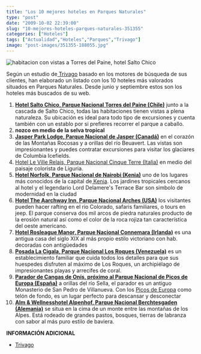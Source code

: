 ```yaml
---
title: "Los 10 mejores hoteles en Parques Naturales"
type: "post"
date: "2009-10-02 22:39:00"
slug: "10-mejores-hoteles-parques-naturales-351355"
categories: ["Hoteles"]
tags: ["Actualidad","Hoteles","Parques","Trivago"]
image: "post-images/351355-188055.jpg"
---
```


![habitacion con vistas a Torres del Paine, hotel Salto Chico](post-images/351355-188055.jpg "habitacion con vistas a Torres del Paine, hotel Salto Chico")

Según un estudio de[ ](http://www.trivago.es)[Trivago](http://imgpe.trivago.com/contentimages/press/texts/np_top10_hoteles_parquesn.pdf) basado en los motores de búsqueda de sus clientes, han elaborado un listado con los 10 hoteles más valorados situados en Parques Naturales. Desde junio y septiembre estos son los hoteles más buscados de su web.

1. **[Hotel Salto Chico, Parque Nacional Torres del Paine (Chile)](http://www.trivago.es/torres-del-paine-102285/hotel/explora-patagonia---salto-chico-1026506)** junto a la cascada de Salto Chico, todas las habitaciones tienen vistas a plena naturaleza. Su ubicación es ideal para todo tipo de excursiones y cuenta también con un establo por si prefieres recorrer el parque a caballo.
2. **[](/wp-content/uploads/2009/10/351355-188054.jpg)nozco en medio de la selva tropical**
3. **[Jasper Park Lodge, Parque Nacional de Jasper (Canadá)](http://www.trivago.es/jasper-53829/hotel/the-fairmont-jasper-park-lodge-95270)** en el corazón de las Montañas Rocosas y a orillas del río Beuavert. Las vistas son impresionantes y puedes contratar excursiones para visitar los glaciares de Columbia Icefields.
4. [Hotel Le Ville Relais, Parque Nacional Cinque Terre (Italia)](http://www.trivago.es/la-spezia-45562/hotel/le-ville-relais-152813) en medio del paisaje colorista de Liguria.
5. **[Hotel Norfolk, Parque Nacional de Nairobi (Kenia)](http://www.trivago.es/nairobi-85232/hotel/the-norfolk-hotel-101736)** uno de los lugares más conocidos de la capital de[ Kenia](http://www.missviajes.com/kenia-5440). Los jardines tropicales cercanos al hotel y el legendario Lord Delamere's Terrace Bar son simbolo de modernidad en la ciudad
6. **[Hotel The Aarchway Inn, Parque Nacional Arches (USA)](http://www.trivago.es/moab-35041/hotel/the-aarchway-inn-65163)** los visitantes pueden hacer rafting en el rio Colorado, safaris familiares, o tours en jeep. El parque conserva dos mil arcos de piedra naturales producto de la erosión natural así como el color de la roca rojiza tan característica del oeste americano.
7. **[Hotel Rosleague Manor, Parque Nacional Connemara (Irlanda)](http://www.trivago.es/letterfrack-80300/hotel/rosleague-manor-86594)** es una antigua casa del siglo XIX al más propio estilo victoriano con hab. decoradas con antigüedades
8. **[ Posada La Cigala, Parque Nacional Los Roques (Venezuela)](http://www.trivago.es/isla-el-gran-roque-92411/hotel/la-cigala-posada-965883)** es un establecimiento familiar que cuida todos los detalles para que sus huespedes disfruten al máximo de Los Roques, un archipiélago de impresionantes playas y arrecifes de coral.
9. **[Parador de Cangas de Onís, próximo al Parque Nacional de Picos de Europa (España)](http://www.trivago.es/cangas-de-onis-101972/hotel/parador-de-cangas-de-onis-155498)** a orillas del río Sella, el parador es un antiguo Monasterio de San Pedro de Villanueva. Con los [Picos de Europa](http://www.missviajes.com/parque-nacional-picos-europa-26512) como telón de fondo, es un lugar perfecto para descansar y desconectar
10. **[Alm &amp; Wellnesshotel Alpenhof, Parque Nacional Berchtesgaden (Alemania)](http://www.trivago.es/schoenau-am-koenigssee-3927/hotel/alm----wellnesshotel-alpenhof-51163)** se situa en la cima de un monte entre las montañas de los Alpes. Está rodeado de grandes pastos, bosques, tierras de labranza con sabor al más puro estilo de baviera.

**INFORMACIÓN ADICIONAL**

- [Trivago](http://www.trivago.es)